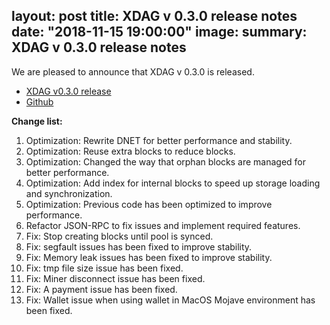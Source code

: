 layout: post
title: XDAG v 0.3.0 release notes
date: "2018-11-15 19:00:00"
image: 
summary: XDAG v 0.3.0 release notes
---

We are pleased to announce that XDAG v 0.3.0 is released.

- [XDAG v0.3.0 release](https://github.com/XDagger/xdag/releases/tag/0.3.0)
- [Github](https://github.com/XDagger/xdag)

**Change list:**

1. Optimization: Rewrite DNET for better performance and stability.
1. Optimization: Reuse extra blocks to reduce blocks.
1. Optimization: Changed the way that orphan blocks are managed for better performance.
1. Optimization: Add index for internal blocks to speed up storage loading and synchronization.
1. Optimization: Previous code has been optimized to improve performance.
1. Refactor JSON-RPC to fix issues and implement required features.
1. Fix: Stop creating blocks until pool is synced.
1. Fix: segfault issues has been fixed to improve stability.
1. Fix: Memory leak issues has been fixed to improve stability.
1. Fix: tmp file size issue has been fixed.
1. Fix: Miner disconnect issue has been fixed.
1. Fix: A payment issue has been fixed.
1. Fix: Wallet issue when using wallet in MacOS Mojave environment has been fixed.
